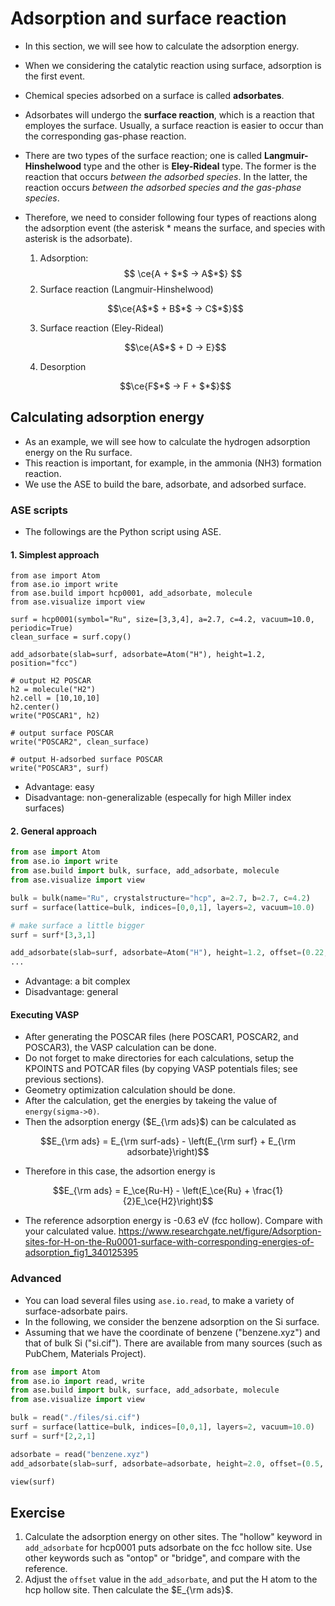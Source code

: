 # Adsorption and surface reaction
* In this section, we will see how to calculate the adsorption energy.
* When we considering the catalytic reaction using surface, adsorption is the first event.
* Chemical species adsorbed on a surface is called **adsorbates**.
* Adsorbates will undergo the **surface reaction**, which is a reaction that employes the surface. Usually, a surface reaction is easier to occur than the corresponding gas-phase reaction.
* There are two types of the surface reaction; one is called **Langmuir-Hinshelwood** type and the other is **Eley-Rideal** type. The former is the reaction that occurs *between the adsorbed species*. In the latter, the reaction occurs *between the adsorbed species and the gas-phase species*.
* Therefore, we need to consider following four types of reactions along the adsorption event (the asterisk $*$ means the surface, and species with asterisk is the adsorbate).

  1. Adsorption: $$ \ce{A + $*$ -> A$*$} $$
  2. Surface reaction (Langmuir-Hinshelwood)
    ```math
    \ce{A$*$ + B$*$ -> C$*$}
    ```
  3. Surface reaction (Eley-Rideal) 
    ```math
    \ce{A$*$ + D -> E}
    ```
  4. Desorption
    ```math
    \ce{F$*$ -> F + $*$}
    ```

## Calculating adsorption energy
* As an example, we will see how to calculate the hydrogen adsorption energy on the Ru surface.
* This reaction is important, for example, in the ammonia (NH3) formation reaction.
* We use the ASE to build the bare, adsorbate, and adsorbed surface.

### ASE scripts
* The followings are the Python script using ASE.

#### 1. Simplest approach
```python{cmd}
from ase import Atom
from ase.io import write
from ase.build import hcp0001, add_adsorbate, molecule
from ase.visualize import view

surf = hcp0001(symbol="Ru", size=[3,3,4], a=2.7, c=4.2, vacuum=10.0, periodic=True)
clean_surface = surf.copy()

add_adsorbate(slab=surf, adsorbate=Atom("H"), height=1.2, position="fcc")

# output H2 POSCAR
h2 = molecule("H2")
h2.cell = [10,10,10]
h2.center()
write("POSCAR1", h2)

# output surface POSCAR
write("POSCAR2", clean_surface)

# output H-adsorbed surface POSCAR
write("POSCAR3", surf)
```
* Advantage: easy
* Disadvantage: non-generalizable (especally for high Miller index surfaces)

#### 2. General approach
```python
from ase import Atom
from ase.io import write
from ase.build import bulk, surface, add_adsorbate, molecule
from ase.visualize import view

bulk = bulk(name="Ru", crystalstructure="hcp", a=2.7, b=2.7, c=4.2)
surf = surface(lattice=bulk, indices=[0,0,1], layers=2, vacuum=10.0)

# make surface a little bigger
surf = surf*[3,3,1]

add_adsorbate(slab=surf, adsorbate=Atom("H"), height=1.2, offset=(0.22, 0.11))
...
```
* Advantage: a bit complex
* Disadvantage: general

#### Executing VASP
* After generating the POSCAR files (here POSCAR1, POSCAR2, and POSCAR3), the VASP calculation can be done.
* Do not forget to make directories for each calculations, setup the KPOINTS and POTCAR files (by copying VASP potentials files; see previous sections).
* Geometry optimization calculation should be done.
* After the calculation, get the energies by takeing the value of `energy(sigma->0)`.
* Then the adsorption energy ($E_{\rm ads}$) can be calculated as
```math
E_{\rm ads} = E_{\rm surf-ads} - \left(E_{\rm surf} + E_{\rm adsorbate}\right)
```
* Therefore in this case, the adsortion energy is
```math
E_{\rm ads} = E_\ce{Ru-H} - \left(E_\ce{Ru} + \frac{1}{2}E_\ce{H2}\right)
```
* The reference adsorption energy is -0.63 eV (fcc hollow). Compare with your calculated value.
  https://www.researchgate.net/figure/Adsorption-sites-for-H-on-the-Ru0001-surface-with-corresponding-energies-of-adsorption_fig1_340125395


### Advanced
* You can load several files using `ase.io.read`, to make a variety of surface-adsorbate pairs.
* In the following, we consider the benzene adsorption on the Si surface.
* Assuming that we have the coordinate of benzene ("benzene.xyz") and that of bulk Si ("si.cif"). There are available from many sources (such as PubChem, Materials Project).

```python
from ase import Atom
from ase.io import read, write
from ase.build import bulk, surface, add_adsorbate, molecule
from ase.visualize import view

bulk = read("./files/si.cif")
surf = surface(lattice=bulk, indices=[0,0,1], layers=2, vacuum=10.0)
surf = surf*[2,2,1]

adsorbate = read("benzene.xyz")
add_adsorbate(slab=surf, adsorbate=adsorbate, height=2.0, offset=(0.5, 0.5))

view(surf)
```

## Exercise
1. Calculate the adsorption energy on other sites. The "hollow" keyword in `add_adsorbate` for hcp0001 puts adsorbate on the fcc hollow site. Use other keywords such as "ontop" or "bridge", and compare with the reference.
2. Adjust the `offset` value in the `add_adsorbate`, and put the H atom to the hcp hollow site. Then calculate the $E_{\rm ads}$.